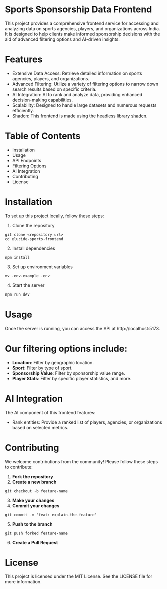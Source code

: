 # Sports Sponsorship Data Frontend

This project provides a comprehensive frontend service for accessing and analyzing data on sports agencies, players, and organizations across India. It is designed to help clients make informed sponsorship decisions with the aid of advanced filtering options and AI-driven insights.

# Features

- Extensive Data Access: Retrieve detailed information on sports agencies, players, and organizations.
- Advanced Filtering: Utilize a variety of filtering options to narrow down search results based on specific criteria.
- AI Integration: AI to rank and analyze data, providing enhanced decision-making capabilities.
- Scalability: Designed to handle large datasets and numerous requests efficiently.
- Shadcn: This frontend is made using the headless library [shadcn](https://ui.shadcn.com/).

# Table of Contents

- Installation
- Usage
- API Endpoints
- Filtering Options
- AI Integration
- Contributing
- License

# Installation

To set up this project locally, follow these steps:

1. Clone the repository

```
git clone <repository url>
cd elucide-sports-frontend
```

2. Install dependencies

```
npm install
```

3. Set up environment variables

```
mv .env.example .env
```

4. Start the server

```
npm run dev
```

# Usage

Once the server is running, you can access the API at http://localhost:5173.

# Our filtering options include:

- **Location**: Filter by geographic location.
- **Sport**: Filter by type of sport.
- **Sponsorship Value**: Filter by sponsorship value range.
- **Player Stats**: Filter by specific player statistics, and more.

# AI Integration

The AI component of this frontend features:

- Rank entities: Provide a ranked list of players, agencies, or organizations based on selected metrics.

# Contributing

We welcome contributions from the community! Please follow these steps to contribute:

1. **Fork the repository**
2. **Create a new branch**

```
git checkout -b feature-name
```

3. **Make your changes**
4. **Commit your changes**

```
git commit -m 'feat: explain-the-feature'
```

5. **Push to the branch**

```
git push forked feature-name
```

6. **Create a Pull Request**

# License

This project is licensed under the MIT License. See the LICENSE file for more information.
